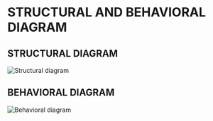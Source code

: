 # STRUCTURAL AND BEHAVIORAL DIAGRAM

## STRUCTURAL DIAGRAM

![Structural diagram](https://user-images.githubusercontent.com/80033796/164657236-a3ede462-0d96-4a0a-baec-a290d8869764.png)

## BEHAVIORAL DIAGRAM

![Behavioral diagram ](https://user-images.githubusercontent.com/80033796/164675157-1f8a6e20-5042-4c0e-b4d4-1df6f00ac6d9.png)



